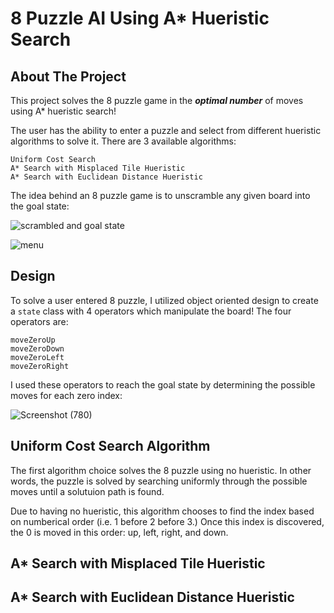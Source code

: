# 8 Puzzle AI Using A* Hueristic Search
## About The Project


This project solves the 8 puzzle game in the ***optimal number*** of moves using A* hueristic search!


The user has the ability to enter a puzzle and select from different hueristic algorithms to solve it. There are 3 available algorithms: 
```
Uniform Cost Search
A* Search with Misplaced Tile Hueristic
A* Search with Euclidean Distance Hueristic
```


The idea behind an 8 puzzle game is to unscramble any given board into the goal state:


![scrambled and goal state](https://user-images.githubusercontent.com/43623351/198106094-1239b2c5-1471-4a5a-9f1a-0ea3f5ee9f44.png)


![menu](https://user-images.githubusercontent.com/43623351/198106961-f8bf3d51-fc97-40ce-869a-be0654a195bb.png)




## Design


To solve a user entered 8 puzzle, I utilized object oriented design to create a `state` class with 4 operators which manipulate the board! The four operators are:
```
moveZeroUp
moveZeroDown
moveZeroLeft
moveZeroRight
````


I used these operators to reach the goal state by determining the possible moves for each zero index:


![Screenshot (780)](https://user-images.githubusercontent.com/43623351/198116677-a34c2834-4a22-4cde-9988-23be50a5f9a8.png)


## Uniform Cost Search Algorithm
The first algorithm choice solves the 8 puzzle using no hueristic. In other words, the puzzle is solved by searching uniformly through the possible moves until a solutuion path is found. 


Due to having no hueristic, this algorithm chooses to find the index based on numberical order (i.e. 1 before 2 before 3.) Once this index is discovered, the 0 is moved in this order: up, left, right, and down.


## A* Search with Misplaced Tile Hueristic


## A* Search with Euclidean Distance Hueristic


